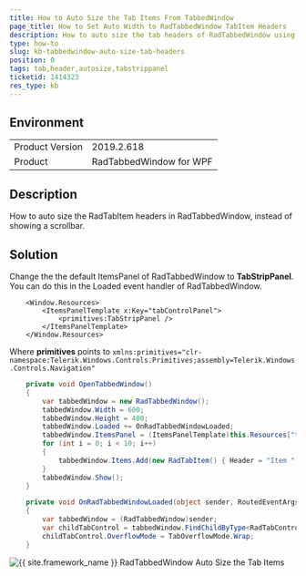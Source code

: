 ```yaml
---
title: How to Auto Size the Tab Items From TabbedWindow
page_title: How to Set Auto Width to RadTabbedWindow TabItem Headers
description: How to auto size the tab headers of RadTabbedWindow using TabStripPanel.
type: how-to
slug: kb-tabbedwindow-auto-size-tab-headers
position: 0
tags: tab,header,autosize,tabstrippanel
ticketid: 1414323
res_type: kb
---
```


## Environment
<table>
    <tbody>
	    <tr>
	    	<td>Product Version</td>
	    	<td>2019.2.618</td>
	    </tr>
	    <tr>
	    	<td>Product</td>
	    	<td>RadTabbedWindow for WPF</td>
	    </tr>
    </tbody>
</table>

## Description

How to auto size the RadTabItem headers in RadTabbedWindow, instead of showing a scrollbar.

## Solution

Change the the default ItemsPanel of RadTabbedWindow to __TabStripPanel__. You can do this in the Loaded event handler of RadTabbedWindow.


```XAML
	<Window.Resources>
		<ItemsPanelTemplate x:Key="tabControlPanel">            
			<primitives:TabStripPanel />
		</ItemsPanelTemplate>
	</Window.Resources>
```

Where __primitives__ points to `xmlns:primitives="clr-namespace:Telerik.Windows.Controls.Primitives;assembly=Telerik.Windows.Controls.Navigation"`


```C#
	private void OpenTabbedWindow()
	{
		var tabbedWindow = new RadTabbedWindow();
		tabbedWindow.Width = 600;
		tabbedWindow.Height = 400;
		tabbedWindow.Loaded += OnRadTabbedWindowLoaded;            
		tabbedWindow.ItemsPanel = (ItemsPanelTemplate)this.Resources["tabControlPanel"];
		for (int i = 0; i < 10; i++)
		{
			tabbedWindow.Items.Add(new RadTabItem() { Header = "Item " + i, MaxWidth = 100 });
		}
		tabbedWindow.Show();            
	}

	private void OnRadTabbedWindowLoaded(object sender, RoutedEventArgs e)
	{
		var tabbedWindow = (RadTabbedWindow)sender;
		var childTabControl = tabbedWindow.FindChildByType<RadTabControl>();
		childTabControl.OverflowMode = TabOverflowMode.Wrap;
	}
```

![{{ site.framework_name }} RadTabbedWindow Auto Size the Tab Items](images/kb-tabbedwindow-auto-size-tab-headers-0.png)